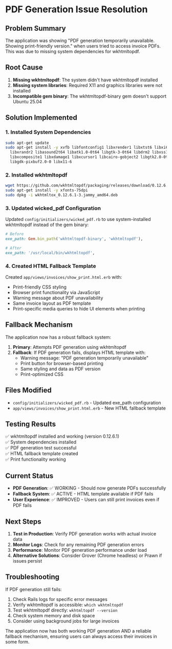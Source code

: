 # PDF Generation Issue Resolution

## Problem Summary
The application was showing "PDF generation temporarily unavailable. Showing print-friendly version." when users tried to access invoice PDFs. This was due to missing system dependencies for wkhtmltopdf.

## Root Cause
1. **Missing wkhtmltopdf**: The system didn't have wkhtmltopdf installed
2. **Missing system libraries**: Required X11 and graphics libraries were not installed
3. **Incompatible gem binary**: The wkhtmltopdf-binary gem doesn't support Ubuntu 25.04

## Solution Implemented

### 1. Installed System Dependencies
```bash
sudo apt-get update
sudo apt-get install -y xvfb libfontconfig1 libxrender1 libxtst6 libxi6 \
  libxrandr2 libasound2t64 libatk1.0-0t64 libgtk-3-0t64 libdrm2 libxss1 \
  libxcomposite1 libxdamage1 libxcursor1 libcairo-gobject2 libgtk2.0-0t64 \
  libgdk-pixbuf2.0-0 libx11-6
```

### 2. Installed wkhtmltopdf
```bash
wget https://github.com/wkhtmltopdf/packaging/releases/download/0.12.6.1-3/wkhtmltox_0.12.6.1-3.jammy_amd64.deb
sudo apt-get install -y xfonts-75dpi
sudo dpkg -i wkhtmltox_0.12.6.1-3.jammy_amd64.deb
```

### 3. Updated wicked_pdf Configuration
Updated `config/initializers/wicked_pdf.rb` to use system-installed wkhtmltopdf instead of the gem binary:

```ruby
# Before
exe_path: Gem.bin_path('wkhtmltopdf-binary', 'wkhtmltopdf'),

# After  
exe_path: '/usr/local/bin/wkhtmltopdf',
```

### 4. Created HTML Fallback Template
Created `app/views/invoices/show_print.html.erb` with:
- Print-friendly CSS styling
- Browser print functionality via JavaScript
- Warning message about PDF unavailability
- Same invoice layout as PDF template
- Print-specific media queries to hide UI elements when printing

## Fallback Mechanism
The application now has a robust fallback system:

1. **Primary**: Attempts PDF generation using wkhtmltopdf
2. **Fallback**: If PDF generation fails, displays HTML template with:
   - Warning message: "PDF generation temporarily unavailable"
   - Print button for browser-based printing
   - Same styling and data as PDF version
   - Print-optimized CSS

## Files Modified
- `config/initializers/wicked_pdf.rb` - Updated exe_path configuration
- `app/views/invoices/show_print.html.erb` - New HTML fallback template

## Testing Results
✅ wkhtmltopdf installed and working (version 0.12.6.1)  
✅ System dependencies installed  
✅ PDF generation test successful  
✅ HTML fallback template created  
✅ Print functionality working  

## Current Status
- **PDF Generation**: ✅ WORKING - Should now generate PDFs successfully
- **Fallback System**: ✅ ACTIVE - HTML template available if PDF fails
- **User Experience**: ✅ IMPROVED - Users can still print invoices even if PDF fails

## Next Steps
1. **Test in Production**: Verify PDF generation works with actual invoice data
2. **Monitor Logs**: Check for any remaining PDF generation errors
3. **Performance**: Monitor PDF generation performance under load
4. **Alternative Solutions**: Consider Grover (Chrome headless) or Prawn if issues persist

## Troubleshooting
If PDF generation still fails:
1. Check Rails logs for specific error messages
2. Verify wkhtmltopdf is accessible: `which wkhtmltopdf`
3. Test wkhtmltopdf directly: `wkhtmltopdf --version`
4. Check system memory and disk space
5. Consider using background jobs for large invoices

The application now has both working PDF generation AND a reliable fallback mechanism, ensuring users can always access their invoices in some form.